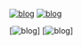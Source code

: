 [![blog](https://img.shields.io/badge/Gmail-D14836?style=for-the-badge&logo=gmail&logoColor=white)](https://mail.google.com/mail/u/0/#inbox?compose=jrjtXRFZnTpdHSCmwfdhgNFcRZPBBtJgHSQjTQGxdHpJJsMWXQkRHHVQScpLPwHCpLFtSsNs)    [![blog](https://img.shields.io/badge/Instagram-E4405F?style=for-the-badge&logo=instagram&logoColor=white)](https://www.instagram.com/ferwilliam__/)   

[![blog](https://img.shields.io/badge/C-00599C?style=for-the-badge&logo=c&logoColor=white)] [![blog](https://img.shields.io/badge/C%2B%2B-00599C?style=for-the-badge&logo=c%2B%2B&logoColor=white)]
    
